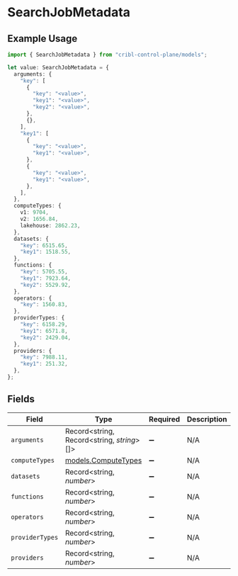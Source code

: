 # SearchJobMetadata

## Example Usage

```typescript
import { SearchJobMetadata } from "cribl-control-plane/models";

let value: SearchJobMetadata = {
  arguments: {
    "key": [
      {
        "key": "<value>",
        "key1": "<value>",
        "key2": "<value>",
      },
      {},
    ],
    "key1": [
      {
        "key": "<value>",
        "key1": "<value>",
      },
      {
        "key": "<value>",
        "key1": "<value>",
      },
    ],
  },
  computeTypes: {
    v1: 9704,
    v2: 1656.84,
    lakehouse: 2862.23,
  },
  datasets: {
    "key": 6515.65,
    "key1": 1518.55,
  },
  functions: {
    "key": 5705.55,
    "key1": 7923.64,
    "key2": 5529.92,
  },
  operators: {
    "key": 1560.83,
  },
  providerTypes: {
    "key": 6158.29,
    "key1": 6571.8,
    "key2": 2429.04,
  },
  providers: {
    "key": 7988.11,
    "key1": 251.32,
  },
};
```

## Fields

| Field                                            | Type                                             | Required                                         | Description                                      |
| ------------------------------------------------ | ------------------------------------------------ | ------------------------------------------------ | ------------------------------------------------ |
| `arguments`                                      | Record<string, Record<string, *string*>[]>       | :heavy_minus_sign:                               | N/A                                              |
| `computeTypes`                                   | [models.ComputeTypes](../models/computetypes.md) | :heavy_minus_sign:                               | N/A                                              |
| `datasets`                                       | Record<string, *number*>                         | :heavy_minus_sign:                               | N/A                                              |
| `functions`                                      | Record<string, *number*>                         | :heavy_minus_sign:                               | N/A                                              |
| `operators`                                      | Record<string, *number*>                         | :heavy_minus_sign:                               | N/A                                              |
| `providerTypes`                                  | Record<string, *number*>                         | :heavy_minus_sign:                               | N/A                                              |
| `providers`                                      | Record<string, *number*>                         | :heavy_minus_sign:                               | N/A                                              |